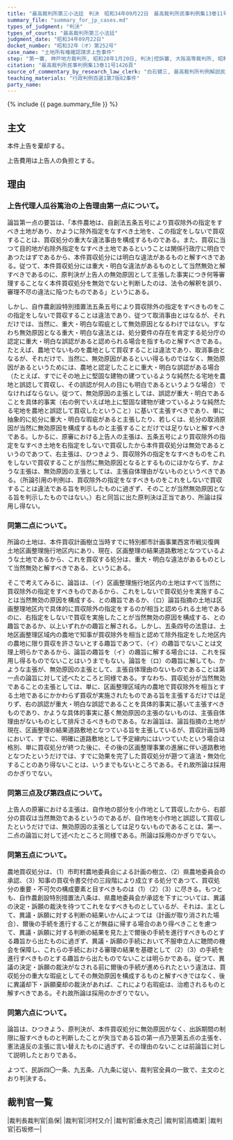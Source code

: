 ```yaml
---
title: "最高裁判所第三小法廷　判決　昭和34年09月22日　最高裁判所民事判例集13巻11号1426頁"
summary_file: "summary_for_jp_cases.md"
types_of_judgment: "判決"
types_of_courts: "最高裁判所第三小法廷"
judgment_date: "昭和34年09月22日"
docket_number: "昭和32年（オ）第252号"
case_name: "土地所有権確認請求上告事件"
step: "第一審, 神戸地方裁判所, 昭和28年1月20日, 判決|控訴審, 大阪高等裁判所, 昭和31年12月22日, 判決"
citation: "最高裁判所民事判例集13巻11号1426頁"
source_of_commentary_by_research_law_clerk: "白石健三, 最高裁判所判例解説民事篇昭和34年度220頁"
teaching_materials: "行政判例百選1第7版82事件"
party_name:
---
```



{% include {{ page.summary_file }}  %}





## 主文


本件上告を棄却する。

上告費用は上告人の負担とする。





## 理由


### 上告代理人瓜谷篤治の上告理由第一点について。

論旨第一点の要旨は、「本件農地は、自創法五条五号により買収除外の指定をすべき土地があり、かように除外指定をなすべき土地を、この指定をしないで買収することは、買収処分の重大な違法事由を構成するものである。また、買収に当つて目的地が右除外指定をなすべき土地であるということは関係行政庁に明白であつたはずであるから、本件買収処分には明白な違法があるものと解すべきである。従つて、本件買収処分には重大・明白な違法があるものとして当然無効と解すべきであるのに、原判決が上告人の無効原因として主張した事実につき何等審理することなく本件買収処分を無効でないと判断したのは、法令の解釈を誤り、審理不尽の違法に陥つたものである」というにある。

しかし、自作農創設特別措置法五条五号により買収除外の指定をすべきものをこの指定をしないで買収することは違法であり、従つて取消事由とはなるが、それだけでは、当然に、重大・明白な瑕疵として無効原因となるわけではない。すなわち無効原因となる重大・明白な違法とは、処分要件の存在を肯定する処分庁の認定に重大・明白な誤認があると認められる場合を指すものと解すべきである。たとえば、農地でないものを農地として買収することは違法であり、取消事由となるが、それだけで、当然に、無効原因があるといい得るものではなく、無効原因があるというためには、農地と認定したことに重大・明白な誤認がある場合（たとえば、すでにその地上に堅固な建物の建つているような純然たる宅地を農地と誤認して買収し、その誤認が何人の目にも明白であるというような場合）でなければならない。従つて、無効原因の主張としては、誤認が重大・明白であることを具体的事実（右の例でいえば地上に堅固な建物が建つているような純然たる宅地を農地と誤認して買収したということ）に基いて主張すべきであり、単に抽象的に処分に重大・明白な瑕疵があると主張したり、若しくは、処分の取消原因が当然に無効原因を構成するものと主張することだけでは足りないと解すべきである。しかるに、原審における上告人の主張は、五条五号により買収除外の指定をなすべき土地を右指定をしないで買収したから本件買収処分は無効であるというのであつて、右主張は、ひつきよう、買収除外の指定をなすべきものをこれをしないで買収することが当然に無効原因となるとするものにほかならず、かような主張は、無効原因の主張としては、主張自体理由がないものというべきである。（所論引用の判例は、買収除外の指定をなすべきものをこれをしないで買収することは違法である旨を判示したものに過ぎず、そのことが当然無効原因となる旨を判示したものではない。）右と同旨に出た原判決は正当であり、所論は採用し得ない。

### 同第二点について。

所論の土地は、本件買収計画樹立当時すでに特別都市計画事業西宮市戦災復興土地区画整理施行地区内にあり、現在、区画整理の結果道路敷地となつているような土地であるから、これを買収する処分は、重大・明白な違法があるものとして当然無効と解すべきである、というにある。

そこで考えてみるに、論旨は、（イ）区画整理施行地区内の土地はすべて当然に買収除外の指定をすべきものであるから、これをしないで買収処分を実施することは当然無効の原因を構成する、との趣旨であるか、（ロ）論旨指摘の土地は区画整理地区内で具体的に買収除外の指定をするのが相当と認められる土地であるのに、右指定をしないで買収を実施したことが当然無効の原因を構成する、との趣旨であるか、以上いずれかの趣旨と解される。しかし、五条四号の法意は、土地区画整理区域内の農地で知事が買収除外を相当と認めて除外指定をした地区内の農地に限り買収を許さないとする趣旨であつて、（イ）の趣旨でないことは文理上明らかであるから、論旨の趣旨を（イ）の趣旨に解する場合には、これを採用し得るものでないことはいうまでもない。論旨を（ロ）の趣旨に解しても、かような主張が、無効原因の主張として、主張自体理由のないものであることは第一点の論旨に対して述べたところと同様である。すなわち、買収処分が当然無効であることの主張としては、単に、区画整理区域内の農地で買収除外を相当とする土地であるにかかわらず買収が実施されたものである旨を主張するだけでは足りず、右の誤認が重大・明白な誤認であることを具体的事実に基いて主張すべきものであり、かような具体的事実に基く無効原因の主張のないものは、主張自体理由がないものとして排斥さるべきものである。なお論旨は、論旨指摘の土地が現在、区画整理の結果道路敷地となつている旨を主張しているが、買収計画当時において、すでに、明確に道路敷地として予定線内にはいつていたという場合は格別、単に買収処分が終つた後に、その後の区画整理事業の進展に伴い道路敷地となつたというだけでは、すでに効果を完了した買収処分が遡つて違法・無効化することのあり得ないことは、いうまでもないところである。それ故所論は採用のかぎりでない。



### 同第三点及び第四点について。

上告人の原審における主張は、自作地の部分を小作地として買収したから、右部分の買収は当然無効であるというのであるが、自作地を小作地と誤認して買収したというだけでは、無効原因の主張としては足りないものであることは、第一、二点の論旨に対して述べたところと同様である。所論は採用のかぎりでない。



### 同第五点について。

農地買収処分は、（1）市町村農地委員会による計画の樹立、（2）県農地委員会の承認、（3）知事の買収令書交付の三段階により成立する処分であつて、買収処分の重要・不可欠の構成要素と目すべきものは（1）（2）（3）に尽きる。もつとも、自作農創設特別措置法八条は、県農地委員会が承認を下すについては、異議の決定・訴願の裁決を待つてこれをなすべきものとしているが、それは、主として、異議・訴願に対する判断の結果いかんによつては（計画が取り消された場合）、爾後の手続を進行することが無益に帰する場合のあり得べきことを慮つて、異議・訴願に対する判断の結果を見た上で爾後の手続を進行すべきものとする趣旨から出たものに過ぎず、異議・訴願の手続において不服申立人に聴問の機会を保障し、これらの手続における審理の結果を基礎として（2）（3）の手続を進行すべきものとする趣旨から出たものでないことは明らかである。従つて、異議の決定・訴願の裁決がなされる前に爾後の手続が進められたという違法は、買収処分の重大な瑕疵としてその無効原因を構成するものと解すべきではなく、後に異議却下・訴願棄却の裁決があれば、これにより右瑕疵は、治癒されるものと解すべきである。それ故所論は採用のかぎりでない。



### 同第六点について。

論旨は、ひつきよう、原判決が、本件買収処分に無効原因がなく、出訴期間の制限に服すべきものと判断したことが失当である旨の第一点乃至第五点の主張を、憲法違反の主張に言い替えたものに過ぎず、その理由のないことは前論旨に対して説明したとおりである。

よつて、民訴四〇一条、九五条、八九条に従い、裁判官全員の一致で、主文のとおり判決する。

## 裁判官一覧

|裁判長裁判官|島保|
|裁判官|河村又介|
|裁判官|垂水克己|
|裁判官|高橋潔|
|裁判官|石坂修一|

